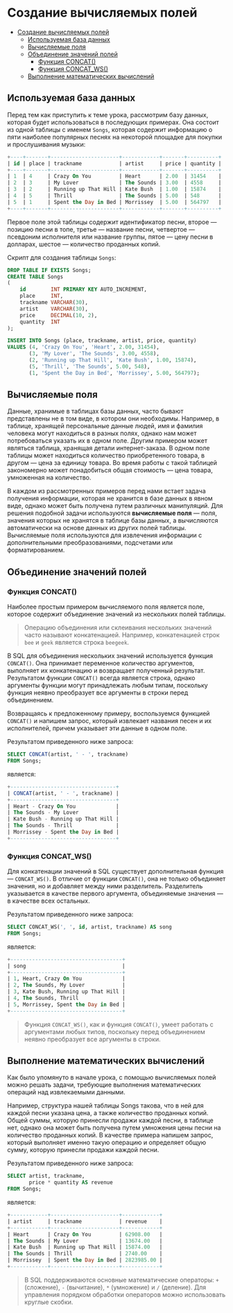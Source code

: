 # Создание вычисляемых полей

- [Создание вычисляемых полей](#создание-вычисляемых-полей)
  - [Используемая база данных](#используемая-база-данных)
  - [Вычисляемые поля](#вычисляемые-поля)
  - [Объединение значений полей](#объединение-значений-полей)
    - [Функция CONCAT()](#функция-concat)
    - [Функция CONCAT\_WS()](#функция-concat_ws)
  - [Выполнение математических вычислений](#выполнение-математических-вычислений)

## Используемая база данных

Перед тем как приступить к теме урока, рассмотрим базу данных, которая будет использоваться в последующих примерах. Она состоит из одной таблицы с именем `Songs`, которая содержит информацию о пяти наиболее популярных песнях на некоторой площадке для покупки и прослушивания музыки:

```sql
+----+-------+----------------------+------------+-------+----------+
| id | place | trackname            | artist     | price | quantity |
+----+-------+----------------------+------------+-------+----------+
| 1  | 4     | Crazy On You         | Heart      | 2.00  | 31454    |
| 2  | 3     | My Lover             | The Sounds | 3.00  | 4558     |
| 3  | 2     | Running up That Hill | Kate Bush  | 1.00  | 15874    |
| 4  | 5     | Thrill               | The Sounds | 5.00  | 548      |
| 5  | 1     | Spent the Day in Bed | Morrissey  | 5.00  | 564797   |
+----+-------+----------------------+------------+-------+----------+
```

Первое поле этой таблицы содержит идентификатор песни, второе — позицию песни в топе, третье — название песни, четвертое — псевдоним исполнителя или название группы, пятое — цену песни в долларах, шестое — количество проданных копий.

Скрипт для создания таблицы `Songs`:

```sql
DROP TABLE IF EXISTS Songs;
CREATE TABLE Songs
(
    id        INT PRIMARY KEY AUTO_INCREMENT,
    place     INT,
    trackname VARCHAR(30),
    artist    VARCHAR(30),
    price     DECIMAL(10, 2),
    quantity  INT
);

INSERT INTO Songs (place, trackname, artist, price, quantity)
VALUES (4, 'Crazy On You', 'Heart', 2.00, 31454),
       (3, 'My Lover', 'The Sounds', 3.00, 4558),
       (2, 'Running up That Hill', 'Kate Bush', 1.00, 15874),
       (5, 'Thrill', 'The Sounds', 5.00, 548),
       (1, 'Spent the Day in Bed', 'Morrissey', 5.00, 564797);
```

## Вычисляемые поля

Данные, хранимые в таблицах базы данных, часто бывают представлены не в том виде, в котором они необходимы. Например, в таблице, хранящей персональные данные людей, имя и фамилия человека могут находиться в разных полях, однако нам может потребоваться указать их в одном поле. Другим примером может являться таблица, хранящая детали интернет-заказа. В одном поле таблицы может находиться количество приобретенного товара, в другом — цена за единицу товара. Во время работы с такой таблицей закономерно может понадобиться общая стоимость — цена товара, умноженная на количество.

В каждом из рассмотренных примеров перед нами встает задача получения информации, которая не хранится в базе данных в явном виде, однако может быть получена путем различных манипуляций. Для решения подобной задачи используются **вычисляемые поля** — поля, значения которых не хранятся в таблице базы данных, а вычисляются автоматически на основе данных из других полей таблицы. Вычисляемые поля используются для извлечения информации с дополнительными преобразованиями, подсчетами или форматированием.

## Объединение значений полей

### Функция CONCAT()

Наиболее простым примером вычисляемого поля является поле, которое содержит объединение значений из нескольких полей таблицы.

> Операцию объединения или склеивания нескольких значений часто называют конкатенацией. Например, конкатенацией строк `bee` и `geek` является строка `beegeek`.

В SQL для объединения нескольких значений используется функция `CONCAT()`. Она принимает переменное количество аргументов, выполняет их конкатенацию и возвращает полученный результат. Результатом функции `CONCAT()` всегда является строка, однако аргументы функции могут принадлежать любым типам, поскольку функция неявно преобразует все аргументы в строки перед объединением.

Возвращаясь к предложенному примеру, воспользуемся функцией `CONCAT()` и напишем запрос, который извлекает названия песен и их исполнителей, причем указывает эти данные в одном поле.

Результатом приведенного ниже запроса:

```sql
SELECT CONCAT(artist, ' - ', trackname)
FROM Songs;
```

является:

```sql
+----------------------------------+
| CONCAT(artist, ' - ', trackname) |
+----------------------------------+
| Heart - Crazy On You             |
| The Sounds - My Lover            |
| Kate Bush - Running up That Hill |
| The Sounds - Thrill              |
| Morrissey - Spent the Day in Bed |
+----------------------------------+
```

### Функция CONCAT_WS()

Для конкатенации значений в SQL существует дополнительная функция — `CONCAT_WS()`. В отличие от функции `CONCAT()`, она не только объединяет значения, но и добавляет между ними разделитель. Разделитель указывается в качестве первого аргумента, объединяемые значения — в качестве всех остальных.

Результатом приведенного ниже запроса:

```sql
SELECT CONCAT_WS(', ', id, artist, trackname) AS song
FROM Songs;
```

является:

```sql
+------------------------------------+
| song                               |
+------------------------------------+
| 1, Heart, Crazy On You             |
| 2, The Sounds, My Lover            |
| 3, Kate Bush, Running up That Hill |
| 4, The Sounds, Thrill              |
| 5, Morrissey, Spent the Day in Bed |
+------------------------------------+
```

> Функция `CONCAT_WS()`, как и функция `CONCAT()`, умеет работать с аргументами любых типов, поскольку перед объединением неявно преобразует все аргументы в строки.

## Выполнение математических вычислений

Как было упомянуто в начале урока, с помощью вычисляемых полей можно решать задачи, требующие выполнения математических операций над извлекаемыми данными.

Например, структура нашей таблицы Songs такова, что в ней для каждой песни указана цена, а также количество проданных копий. Общей суммы, которую принесли продажи каждой песни, в таблице нет, однако она может быть получена путем умножения цены песни на количество проданных копий. В качестве примера напишем запрос, который выполняет именно такую операцию и определяет общую сумму, которую принесли продажи каждой песни.

Результатом приведенного ниже запроса:

```sql
SELECT artist, trackname,
       price * quantity AS revenue
FROM Songs;
```

является:

```sql
+------------+----------------------+------------+
| artist     | trackname            | revenue    |
+------------+----------------------+------------+
| Heart      | Crazy On You         | 62908.00   |
| The Sounds | My Lover             | 13674.00   |
| Kate Bush  | Running up That Hill | 15874.00   |
| The Sounds | Thrill               | 2740.00    |
| Morrissey  | Spent the Day in Bed | 2823985.00 |
+------------+----------------------+------------+
```

> В SQL поддерживаются основные математические операторы: `+` (сложение), `-` (вычитание), `*` (умножение) и `/` (деление). Для управления порядком обработки операторов можно использовать круглые скобки.
